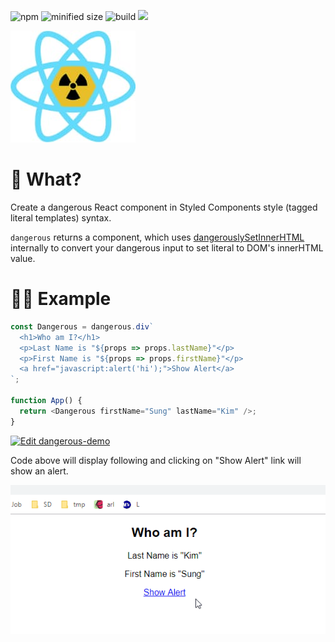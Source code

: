 ![npm](https://img.shields.io/npm/v/dangerous.svg?style=flat-square)
![minified size](https://img.shields.io/bundlephobia/min/dangerous.svg?style=flat-square)
![build](https://img.shields.io/circleci/project/github/dance2die/dangerous/master.svg?style=flat-square)
[![](https://img.shields.io/twitter/url/http/shields.io.svg?style=social)](https://twitter.com/dance2die)

![logo](img/dangerous-logo.jpg)

# 🤔 What?

Create a dangerous React component in Styled Components style (tagged literal
templates) syntax.

`dangerous` returns a component, which uses
[dangerouslySetInnerHTML](https://reactjs.org/docs/dom-elements.html#dangerouslysetinnerhtml)
internally to convert your dangerous input to set literal to DOM's innerHTML
value.

# 👨‍💻 Example

```javascript
const Dangerous = dangerous.div`
  <h1>Who am I?</h1>
  <p>Last Name is "${props => props.lastName}"</p>
  <p>First Name is "${props => props.firstName}"</p>
  <a href="javascript:alert('hi');">Show Alert</a>
`;

function App() {
  return <Dangerous firstName="Sung" lastName="Kim" />;
}
```

[![Edit dangerous-demo](https://codesandbox.io/static/img/play-codesandbox.svg)](https://codesandbox.io/s/x7ymrzw88q)

Code above will display following and clicking on "Show Alert" link will show an alert.

![demo](img/demo.gif)